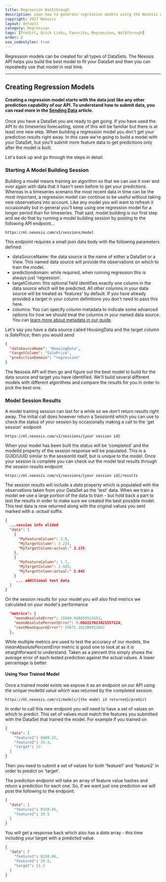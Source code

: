 ```yaml
---
title: Regression Walkthrough
description: Lean how to generate regression models using the Nexosis API
copyright: 2017 Nexosis 
layout: default
category: Regression
tags: [Predict, Quick Links, Favorite, Regression, Walkthrough]
order: 2
use_codestyles: true
---
```


Regression models can be created for all types of DataSets. The Nexosis API helps you build the best model to fit your DataSet and then you can repeatedly use that model in real time.

-----
## Creating Regression Models

#### Creating a regression model starts with the data just like any other prediction capability of our API. To understand how to submit data, you can read more in the [Sending Data](/guides/sending-data) article.

Once you have a DataSet you are ready to get going. If you have used the API to do timeseries forecasting, some of this will be familiar but there is at least one new step. When building a regression model you don't get your prediction results right away. In this case we're going to build a model with your DataSet, but you'll submit more feature data to get predictions only after the model is built.

Let's back up and go through the steps in detail.

### Starting A Model Building Session
Building a model means training an algorithm so that we can use it over and over again with data that it hasn't seen before to get your predictions. Whereas in a timeseries scenario the most recent data in time can be the most important, a regression model can continue to be useful without taking new observations into account. Like any model you will want to refresh it occasionally but in general you'll keep using one regression model for a longer period than for timeseries. That said, model building is our first step and we do that by running a model building session by posting to the following API endpoint...

```url
https://ml.nexosis.com/v1/sessions/model
```
This endpoint requires a small json data body with the following parameters defined:

- dataSourceName: the data source is the name of either a DataSet or a View. This named data source will provide the observations on which to train the model.
- predictiondomain: while required, when running regression this is always just 'regression'.
- targetColumn: this optional field identifies exactly one column in the data source which will be predicted. All other columns in your data source will be treated as 'features' by default. If you have already provided a target in your column definitions you don't need to pass this here.
- columns: You can specify column metadata to indicate some advanced options for how we should treat the columns in your named data source. You can [learn more about metadata in our guide](/guides/column-metadata).

Let's say you have a data source called HousingData and the target column is *SalePrice*; then you would send

``` json
{
  "dataSourceName": "HousingData",
  "targetColumn": "SalePrice",
  "predictionDomain": "regression"
}
```
The Nexosis API will then go and figure out the best model to build for the data source and target you have identified. We'll build several different models with different algorithms and compare the results for you in order to pick the best one.

### Model Session Results
A model training session can last for a while so we don't return results right away. The initial call does however return a SessionId which you can use to check the status of your session by occasionally making a call to the 'get session' endpoint
```url
https://ml.nexosis.com/v1/sessions/{your session id}
```
When your model has been built the status will be 'completed' and the modelId property of the session response will be populated. This is a GUID/UUID similar to the sessionId itself, but is unique to the model. Once your session is complete you can check out the model test results through the session results endpoint
```url
https://ml.nexosis.com/v1/sessions/{your session id}/results
```
The session results will include a *data* property which is populated with the observations taken from your DataSet as the 'test' data. When we train a model we use a large portion of the data to train - but hold back a part to test the results in order to make sure we created the best possible model. This test data is now returned along with the original values you sent marked with a *:actual* suffix.

``` json
{
  ...session info elided
  "data": [
    {
      "MyFeatureColumn": 2.9,
      "MyTargetColumn": 3.234,
      "MyTargetColumn:actual:" 3.175
    },
    {
      "MyFeatureColumn": 1.7,
      "MyTargetColumn": 2.925,
      "MyTargetColumn:actual:" 2.842
    }
   	 ... additional test data
  ] 
}
```
On the session results for your model you will also find metrics we calculated on your model's performance

``` json
  "metrics": {
    "meanAbsoluteError": 15990.948459514153,
    "meanAbsolutePercentError": 0.092227013821557124,
    "rootMeanSquareError": 29872.102288912662
  },
```
While multiple metrics are used to test the accuracy of our models, the *meanAbsolutePercentError* metric is good one to look at as it is straightforward to understand. Taken as a percent this simply shows the average error of each tested prediction against the actual values. A lower percentage is better.
#### Using Your Trained Model
Once a trained model exists we expose it as an endpoint on our API using the unique modelId value which was returned by the completed session.

```url
https://ml.nexosis.com/v1/models/{the model id returned}/predict
```

In order to call this new endpoint you will need to have a set of values on which to predict. This set of values must match the features you submitted with the DataSet that trained the model.  For example if you trained on

``` json
{
  "data": [
    "feature1": 8489.22,
    "feature2": 33.4,
    "target": 23
  ]
}
``` 
Then you need to submit a set of values for both 'feature1' and 'feature2' in order to predict on 'target'.

The prediction endpoint will take an array of feature value hashes and return a prediction for each one. So, if we want just one prediction we will post the following to the endpoint:

``` json
{
  "data": [
    "feature1": 8158.86,
    "feature2": 29.5
  ]
}
``` 

You will get a response back which also has a *data* array - this time including your target with a predicted value.

``` json
{
  "data": [
    "feature1": 8158.86,
    "feature2": 29.5,
    "target": 21.2
  ]
}
```